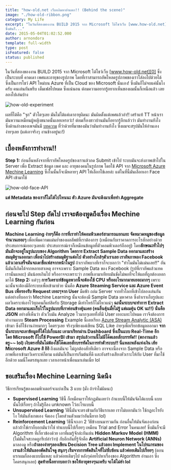```yaml
---
title: "how-old.net เว็บอภิมหาฮ่าแตก!! (Behind the scene)"
image: "./how-old-ribbon.png"
category: My Life
excerpt: "ในวันที่สองของงาน BUILD 2015 จาก Microsoft ได้โชว์เว็บ [www.how-old.net][0] ซึ่งเป็นระบบที่ คาดเดา เพศและอายุของรูปภาพ โดยที่เราสามารถอัพโหลดรูปภาพของเราใส่ลงไปด้วยได้ ซึ่งเป็นการโชว์ API ใหม่บน Azure ที่เป็น Cloud ของ Microsoft นั่นเอง!
ซึ่งมันก็..."
date: 2015-05-04T01:02:52.000
author: arnondora
template: full-width
type: post
isFeatured: false
status: published
---
```


ในวันที่สองของงาน BUILD 2015 จาก Microsoft ได้โชว์เว็บ [www.how-old.net][0] ซึ่งเป็นระบบที่ คาดเดา เพศและอายุของรูปภาพ โดยที่เราสามารถอัพโหลดรูปภาพของเราใส่ลงไปด้วยได้ ซึ่งเป็นการโชว์ API ใหม่บน Azure ที่เป็น Cloud ของ Microsoft นั่นเอง!
ซึ่งมันก็ไม่จบแค่นั้นไงครับ คนเล่นกันพรึบ เต็มเฟสไปหมด ซึ่งแน่นอน ต่อมความอยากรู้อยากเห็นของผมนั้นก็เหนือแล้ว เลยลองไปเล่นบ้าง

![how-old-experiment](http://www.arnondora.in.th/wp-content/uploads/2015/05/how-old-experiment.png)

ผลที่ได้คือ "จุก" ตัวโตๆเลย มันไม่ได้แค่เดาอายุผิดนะ มันผิดตั้งแต่เพศแล้วอ่า!! เศร้าแท้ TT หน้าเรามันหวานเหมือนผู้หญิงขนาดนั้นเลยเหรอว่ะ! ต่อมเรื่องชาวบ้านมันก็อยากรู้อีกแล้วว่า มันทำงานยังไง ซึ่งด้านล่างของเพจมันมี [บทความ][2] ที่ว่าด้วยที่มาของมันว่ามันทำงานยังไง ซึ่งผมจะสรุปมันให้อ่านเอง ง่ายๆเลย (แต่เอาจริงๆ งานช้างอยู่นะ!)

## เบื้องหลังการทำงาน!!
**Step 1:** ก่อนอื่นหลังจากที่เราอัพโหลดรูปของเราแล้วกด Submit เข้าไป ระบบมันจะส่งภาพเข้าไปใน Server เพื่อ Extract ข้อมูล เพศ และ อายุของคนในรูปภาพ โดยใช้ API จาก [Microsoft Azure Mechine Learning][3] ซึ่งในนั้นก็จะมีหลายๆ API ให้เลือกใช้เลยล่ะ แต่ในที่นี้มันเลือกเอา Face API เข้ามาใช้

![how-old-face-API](http://www.arnondora.in.th/wp-content/uploads/2015/05/how-old-face-API.png)

**แต่ Metadata ของเราก็ไม่ได้ไปไหนนะ ตัว Azure มันจะดึงมาเพื่อทำ Aggregate**

## ก่อนจะไป Step ถัดไป เราจะต้องพูดถึงเรื่อง Mechine Learning กันก่อน

**Machine Learning ง่ายๆก็คือ การที่เราทำให้คอมพิวเตอร์สามารถแยกแยะ จัดหมวดหมูของข้อมูลจำนวนเยอะๆ** เพื่อเพิ่มความแม่นย่ำของผลลัพธ์ที่เราต้องการ (เหมือนกับเราคาดการอะไรสักอย่างด้วยประสบการณ์เยอะๆเลยล่ะ ประสบการณ์เราก็เหมือนข้อมูลที่ตัวคอมพิวเตอร์ถืออยู่) โดย**ลักษณะทั่วไปๆ มันมักจะอยู่ในรูปแบบของ Algorithm โดยการ Extract Sample Data ออกมาและสร้างสมมุติฐานออกมา เพื่อนำไปสร้างสมมุติฐานต่อไป**
**ตัวอย่างใกล้ๆตัวเราเลย เราอัพภาพลง Facebook แล้วเวลาเสร็จมันจะเดาชื่อเฟสจากหน้าในรูป** ถ้าเราอัพบางทีเราก็จะบอกว่า "ทำไมมันไม่แม่นเลย!!" อันนี้มันก็เกิดได้จากหลายสาเหตุ อาจจะเพราะ Sample Data ของ Facebook (รูปที่เราอัพแล้วแทคเรานั่นแหละ) มันน้อยเกินไป หรืออาจจะเพราะว่า ภาพที่เอามาเทียบมันชัดไม่พอที่จะให้ผลที่ถูกต้องออกมาได้
**Step 2:** แต่ๆๆ **การวิเคราะห์ข้อมูลพวกนี้จะต้องใช้ CPU หรืออะไรมากมายเยอะมากๆ** เพราะฉะนั้นจะต้องมีอีกระบบเพื่อเข้ามาช่วย นั่นคือ **Azure Steaming Service และ Azure Event Bus** **เพื่อรองรับ Request เยอะๆจาก User** มืดฟ้า ถล่ม Server จากทั่วโลกที่เข้าไปลองเล่นกัน
แต่อย่างที่บอกว่า Mechine Learning นั้นจะต้องมี Sample Data มหาศาล ซึ่งถ้าเราเก็บรูปและผลวิเคราะห์เอาไว้ทุกคนก็แย่สิครับ Storage มีเท่าไหร่ก็ไม่ไหวแน่ๆ **ฉะนั้นระบบจะทำการ Extract Data ออกมาและเก็บไว้ในรูปแบบที่เราค่อนข้างคุ้นเคย (คนอื่นคุ้นมั้ยไม่รู้ แต่ผมคุ้น OK นะ!!) นั่นคือ JSON**
อย่างที่เห็นว่า ตัวเว็บมัน Analyze ไวมากๆเลยทั้งที่มี User เยอะแยะไปหมด เราจึงต้องการทำงานแบบ **Steam Processing** Example นี้เลยเรียก [Azure Stream Analytic (ASA)][5] เข้ามา ซึ่งก็ใช้งานง่ายมากๆ โคตรๆเลย จริงๆเพียงแค่เขียน SQL Like ง่ายๆเพื่อเรียกข้อมูลออกมา **จากนั้นระบบจะเอาข้อมูลที่ได้ไปเก็บและ เอามาเรียกผ่าน Dashboard ซึ่งเป็นแบบ Real-Time อีก โดย Microsoft ก็ไปใช้ PowerBI เข้ามา** **สรุปแล้วงานนี้ไม่มีโค๊ตเลยสักบรรทัด!! (ตกงานแล้วตรู~~ lol) เงิบตรงที่มันไม่ต้องใช้โค๊ตเลยสักบรรทัดในการทำตัวระบบ!! นี่แหละพลังแห่งเงิน เฮ้ย Microsoft Azure สิ อิอิ**
ถึงผลมันจะ ไม่ถูกต้องสักทีเดียว อาจจะเนื่องจาก Sample Data หรือภาพที่เอาเข้ามาวิเคราะห์ก็ตาม แต่มันก็เป็นการเริ่มต้นที่ดี และยังสร้างเสียงหัวเราะให้กับ User ที่มาใช้อีกด้วย ผมนี่โคตรสนุกเลย เวลาเอาหน้าเพื่อนมาเล่นเนี่ย lol

## ขอเสริมเรื่อง Mechine Learning นิดนึง
วิธีการเรียนรู้ของคอมพิวเตอร์จะแบ่งเป็น 3 แบบ (มั่ง ถ้าจำไม่ผิดนะ)

* **Supervised Learning** วิธีนี้ ก็เหมือนเราให้กฏมันเลยว่า ถ้าแบบนี้ให้มันจัดได้แบบนี้ แบบนั้นไปเรื่อยๆ ถ้าไม่รู้ก็ลง unknown ไว้อะไรแบบนี้
* **Unsupervised Learning** วิธีนี้มันจะตรงข้ามกับวิธีแรกเลย เราไม่บอกมันว่า ใช้กฏอะไรยังไง ให้มันสังเกตเอง จัดเอง (โดยส่วนตัวผมว่าอันนี้ยาก lol)
* **Reinforcement Learning** วิธีนี้จะเอา 2 วิธีข้างบนมารวมกัน ก่อนอื่นให้มันจัดเองก่อน แล้วถ้าใช่เราก็บอกมันว่าใช่ ทำแบบนี้ไปเรื่อยๆ เหมือน Trial and Error ในคนเลย!
ซึ่งมันก็จะมี Algorithm ที่เกี่ยวข้องด้วย เอาที่ผมรู้จักล่ะกันเช่น **Hidden Markov Model (HMM)** (ไม่มั่นใจสะกดถูกรึเปล่าว้าา) กับอีกอันที่รู้จักคือ **Artificial Neuron Network (ANNs)** มาลองดู หรือ**ถ้าลองง่ายๆลองเขียน Decision Tree แล้วลอง Implement ในโปรแกรมของเราแล้วให้มันลองตัดสินใจดู สนุกๆ เริ่มจากการตัดสินใจที่ไม่ซับซ้อน แล้วค่อยเติมไปเรื่อยๆ** (ตอนแรกผมก็ลองแบบนี้แหละ แล้วค่อยเติมๆไป หลังๆค่อยไปหาเรื่องของ Algorithm อ่านเอา ซึ่งโคตรสนุกเลย)
**สุดท้ายนี้อยากบอกว่า ขอให้อายุตรงๆนะครับ จะได้ไม่ฮ่า lol**

[0]: http://www.how-old.net
[2]: http://blog.how-old.net
[3]: http://gallery.azureml.net
[5]: http://azure.microsoft.com/en-us/services/stream-analytics/
